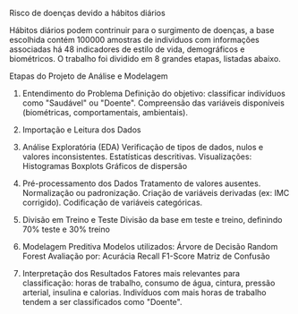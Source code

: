 
Risco de doenças devido a hábitos diários

  Hábitos diários podem contrinuir para o surgimento de doenças, a base escolhida contém 100000 amostras de individuos com informações associadas há 48 indicadores de estilo de vida, demográficos e biométricos.
  O trabalho foi dividido em 8 grandes etapas, listadas abaixo.


Etapas do Projeto de Análise e Modelagem

1. Entendimento do Problema
Definição do objetivo: classificar indivíduos como "Saudável" ou "Doente".
Compreensão das variáveis disponíveis (biométricas, comportamentais, ambientais).

2. Importação e Leitura dos Dados

3. Análise Exploratória (EDA)
  Verificação de tipos de dados, nulos e valores inconsistentes.
  Estatísticas descritivas.
  Visualizações:
  Histogramas
  Boxplots
  Gráficos de dispersão

4. Pré-processamento dos Dados
  Tratamento de valores ausentes.
  Normalização ou padronização.
  Criação de variáveis derivadas (ex: IMC corrigido).
  Codificação de variáveis categóricas.

5. Divisão em Treino e Teste
   Divisão da base em teste e treino, definindo 70% teste e 30% treino

6. Modelagem Preditiva
Modelos utilizados:
  Árvore de Decisão
  Random Forest
Avaliação por:
  Acurácia
  Recall
  F1-Score
  Matriz de Confusão

7. Interpretação dos Resultados
Fatores mais relevantes para classificação: horas de trabalho, consumo de água, cintura, pressão arterial, insulina e calorias.
Indivíduos com mais horas de trabalho tendem a ser classificados como "Doente".
